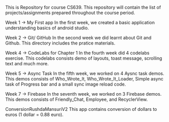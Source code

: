 This is Repository for course CS639.
This repository will contain the list of projects/assignments prepared throughout the course period.

Week 1 -> My First app
In the first week, we created a basic application understanding basics of android studio.

Week 2 -> Git/ GitHub
In the second week we did learnt about Git and Github. This directory includes the pratice materials.

Week 4 -> CodeLabs for Chapter 1
In the fourth week did 4 codelabs exercise. This codelabs consists demo of layouts, toast message, scrolling text and much more.

Week 5 -> Async Task
In the fifth week, we worked on 4 Aysnc task demos. This demos consists of Who_Wrote_It, Who_Wrote_It_Loader, Simple async task of Progress bar and a small sync image reload code.

Week 7 -> Firebase
In the seventh week, we worked on 3 Firebase demos. This demos consists of Friendly_Chat, Employee, and RecyclerView.

ConversionRushdaMansuriV2
This app contains conversion of dollars to euros (1 dollar = 0.88 euro).
